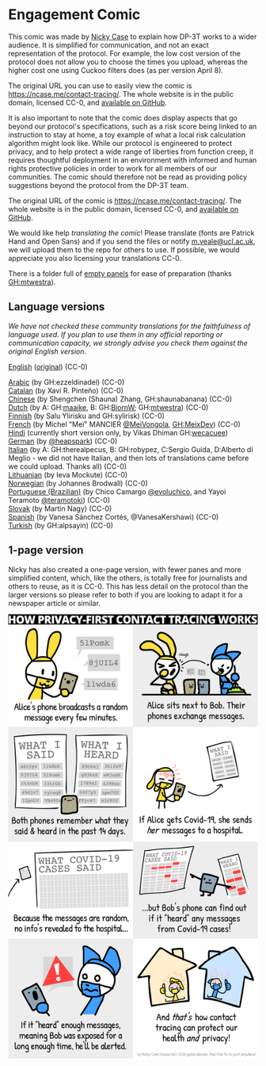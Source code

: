 # Engagement Comic

This comic was made by [Nicky Case](https://ncase.me/) to explain how DP-3T works to a wider audience. It is simplified for communication, and not an exact representation of the protocol. For example, the low cost version of the protocol does not allow you to choose the times you upload, whereas the higher cost one using Cuckoo filters does (as per version April 8).

The original URL you can use to easily view the comic is https://ncase.me/contact-tracing/. The whole website is in the public domain, licensed CC-0, and [available on GitHub](https://github.com/ncase/ncase.github.io).

It is also important to note that the comic does display aspects that go beyond our protocol's specifications, such as a risk score being linked to an instruction to stay at home, a toy example of what a local risk calculation algorithm might look like. While our protocol is engineered to protect privacy, and to help protect a wide range of liberties from function creep, it requires thoughtful deployment in an environment with informed and human rights protective policies in order to work for all members of our communities. The comic should therefore not be read as providing policy suggestions beyond the protocol from the DP-3T team.

The original URL of the comic is https://ncase.me/contact-tracing/. The whole website is in the public domain, licensed CC-0, and [available on GitHub](https://github.com/ncase/ncase.github.io).

We would like help *translating the comic*! Please translate (fonts are Patrick Hand and Open Sans) and if you send the files or notify m.veale@ucl.ac.uk, we will upload them to the repo for others to use. If possible, we would appreciate you also licensing your translations CC-0.

There is a folder full of [empty panels](empty_panels) for ease of preparation (thanks [GH:mtwestra](www.github.com/mtwestra)).

## Language versions

*We have not checked these community translations for the faithfulness of language used. If you plan to use them in any official reporting or communication capacity, we strongly advise you check them against the original English version.*

[English](en) ([original](https://ncase.me/contact-tracing/)) (CC-0)  

[Arabic](ar) (by GH:ezzeldinadel) (CC-0)  
[Catalan](ca) (by Xavi R. Pinteño) (CC-0)  
[Chinese](zh) (by Shengchen (Shauna) Zhang, GH:shaunabanana) (CC-0)  
[Dutch](nl) (by A: GH:[maaike](www.github.com/maaike), B: GH:[BjornW](www.github.com/bjornw); GH:[mtwestra](www.github.com/mtwestra)) (CC-0)  
[Finnish](fi) (by Salu Ylirisku and GH:sylirisk) (CC-0)  
[French](fr) (by Michel "Meï" MANCIER [@MeiVongola](https://twitter.com/meivongola), [GH:MeixDev](github.com/MeixDev)) (CC-0)  
[Hindi](hi) (currently short version only, by Vikas Dhiman GH:[wecacuee](https://github.com/wecacuee))  
[German](de) (by [@heapspark](https://twitter.com/heapspark)) (CC-0)  
[Italian](it) (by A: GH:therealpecus, B: GH:robypez, C:Sergio Guida, D:Alberto di Meglio - we did not have Italian, and then lots of translations came before we could upload. Thanks all) (CC-0)  
[Lithuanian](lt) (by Ieva Mockute) (CC-0)  
[Norwegian](no) (by Johannes Brodwall) (CC-0)  
[Portuguese (Brazilian)](pt-br) (by Chico Camargo [@evoluchico](https://twitter.com/evoluchico), and Yayoi Teramoto [@teramotoki](https://twitter.com/teramotoki))  (CC-0)  
[Slovak](sk) (by Martin Nagy) (CC-0)  
[Spanish](es) (by Vanesa Sánchez Cortés, @VanesaKershawi) (CC-0)  
[Turkish](tr) (by GH:alpsayin) (CC-0)

## 1-page version
Nicky has also created a one-page version, with fewer panes and more simplified content, which, like the others, is totally free for journalists and others to reuse, as it is CC-0. This has less detail on the protocol than the larger versions so please refer to both if you are looking to adapt it for a newspaper article or similar.

![One page comic](en/shortened_onepage.png)
